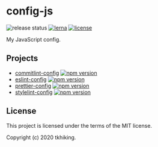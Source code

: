 # config-js

![release status](https://github.com/tkhiking/nestjs-starter/workflows/release/badge.svg) [![lerna](https://img.shields.io/badge/maintained%20with-lerna-cc00ff.svg)](https://lerna.js.org/) [![license](https://img.shields.io/github/license/tkhiking/chat-ui-react)](LICENSE)

My JavaScript config.

## Projects

- [commitlint-config](packages/commitlint-config) [![npm version](https://badge.fury.io/js/%40tkhiking%2Fcommitlint-config.svg)](https://badge.fury.io/js/%40tkhiking%2Fcommitlint-config)
- [eslint-config](packages/eslint-config) [![npm version](https://badge.fury.io/js/%40tkhiking%2Feslint-config.svg)](https://badge.fury.io/js/%40tkhiking%2Feslint-config)
- [prettier-config](packages/prettier-config) [![npm version](https://badge.fury.io/js/%40tkhiking%2Fprettier-config.svg)](https://badge.fury.io/js/%40tkhiking%2Fprettier-config)
- [stylelint-config](packages/stylelint-config) [![npm version](https://badge.fury.io/js/%40tkhiking%2Fstylelint-config.svg)](https://badge.fury.io/js/%40tkhiking%2Fstylelint-config)

## License

This project is licensed under the terms of the MIT license.

Copyright (c) 2020 tkhiking.
